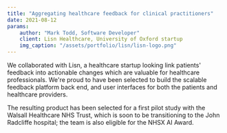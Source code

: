 ```yaml
---
title: "Aggregating healthcare feedback for clinical practitioners"
date: 2021-08-12
params:
    author: "Mark Todd, Software Developer"
    client: Lisn Healthcare, University of Oxford startup
    img_caption: "/assets/portfolio/lisn/lisn-logo.png"
---
```


We collaborated with Lisn, a healthcare startup looking link patients' feedback into actionable changes which are valuable for healthcare professionals.
We're proud to have been selected to build the scalable feedback platform back end, and user interfaces for both the patients and healthcare providers.

The resulting product has been selected for a first pilot study with the Walsall Healthcare NHS Trust, which is soon to be transitioning to the John Radcliffe hospital; the team is also eligible for the NHSX AI Award.

